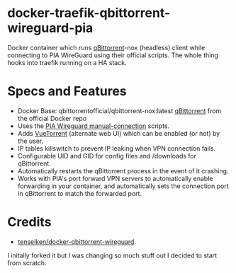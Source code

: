 # docker-traefik-qbittorrent-wireguard-pia
Docker container which runs [qBittorrent](https://github.com/qbittorrent/qBittorrent)-nox (headless) client while connecting to PIA WireGuard using their official scripts. The whole thing hooks into traefik running on a HA stack.

# Specs and Features
* Docker Base: qbittorrentofficial/qbittorrent-nox:latest [qBittorrent](https://github.com/qbittorrent/qBittorrent) from the official Docker repo
* Uses the [PIA Wireguard manual-connection](https://github.com/pia-foss/manual-connections/) scripts.
* Adds [VueTorrent](https://github.com/VueTorrent/VueTorrent) (alternate web UI) which can be enabled (or not) by the user.
* IP tables killswitch to prevent IP leaking when VPN connection fails.
* Configurable UID and GID for config files and /downloads for qBittorrent.
* Automatically restarts the qBittorrent process in the event of it crashing.
* Works with PIA's port forward VPN servers to automatically enable forwarding in your container, and automatically sets the connection port in qBittorrent to match the forwarded port.

# Credits
* [tenseiken/docker-qbittorrent-wireguard](https://github.com/tenseiken/docker-qbittorrent-wireguard). 

I initally forked it but I was changing so much stuff out I decided to start from scratch. 


